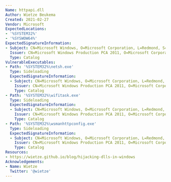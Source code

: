 ```yaml
---
Name: httpapi.dll
Author: Wietze Beukema
Created: 2021-02-27
Vendor: Microsoft
ExpectedLocations:
- '%SYSTEM32%'
- '%SYSWOW64%'
ExpectedSignatureInformation:
- Subject: CN=Microsoft Windows, O=Microsoft Corporation, L=Redmond, S=Washington, C=US
  Issuer: CN=Microsoft Windows Production PCA 2011, O=Microsoft Corporation, L=Redmond, S=Washington, C=US
  Type: Catalog
VulnerableExecutables:
- Path: '%SYSTEM32%\netsh.exe'
  Type: Sideloading
  ExpectedSignatureInformation:
  - Subject: CN=Microsoft Windows, O=Microsoft Corporation, L=Redmond, S=Washington, C=US
    Issuer: CN=Microsoft Windows Production PCA 2011, O=Microsoft Corporation, L=Redmond, S=Washington, C=US
    Type: Catalog
- Path: '%SYSTEM32%\wifitask.exe'
  Type: Sideloading
  ExpectedSignatureInformation:
  - Subject: CN=Microsoft Windows, O=Microsoft Corporation, L=Redmond, S=Washington, C=US
    Issuer: CN=Microsoft Windows Production PCA 2011, O=Microsoft Corporation, L=Redmond, S=Washington, C=US
    Type: Catalog
- Path: '%SYSTEM32%\wsmanhttpconfig.exe'
  Type: Sideloading
  ExpectedSignatureInformation:
  - Subject: CN=Microsoft Windows, O=Microsoft Corporation, L=Redmond, S=Washington, C=US
    Issuer: CN=Microsoft Windows Production PCA 2011, O=Microsoft Corporation, L=Redmond, S=Washington, C=US
    Type: Catalog
Resources:
- https://wietze.github.io/blog/hijacking-dlls-in-windows
Acknowledgements:
- Name: Wietze
  Twitter: '@wietze'
---
```



